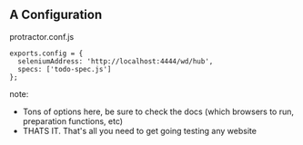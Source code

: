 ## A Configuration

protractor.conf.js
```
exports.config = {
  seleniumAddress: 'http://localhost:4444/wd/hub',
  specs: ['todo-spec.js']
};
```

note:
- Tons of options here, be sure to check the docs (which browsers to run, preparation functions, etc)
- THATS IT. That's all you need to get going testing any website